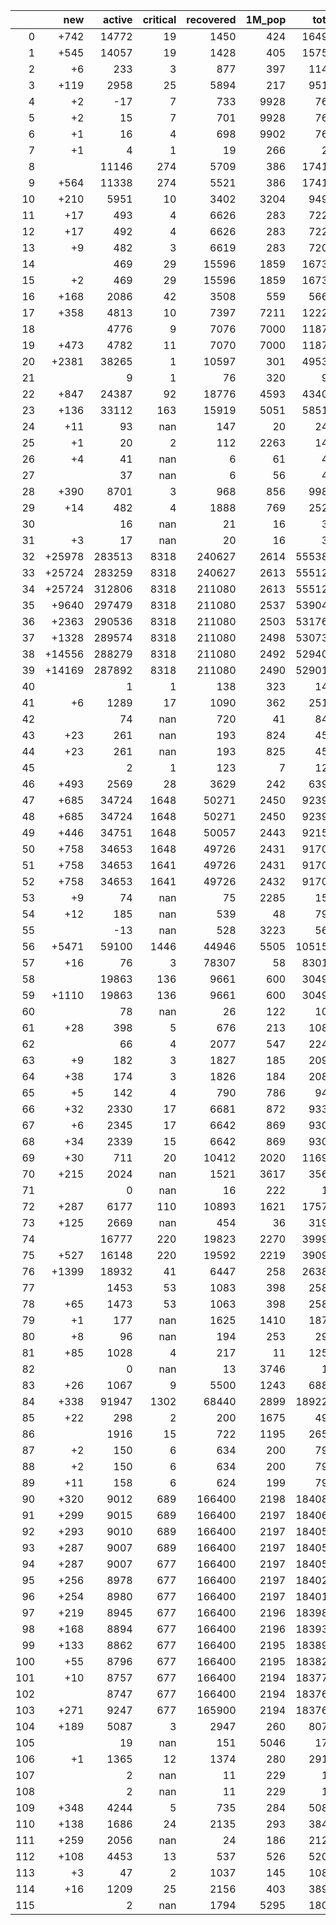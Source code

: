 |     |    new |   active |   critical |   recovered |   1M_pop |   total |
|----:|-------:|---------:|-----------:|------------:|---------:|--------:|
|   0 |   +742 |    14772 |         19 |        1450 |      424 |   16492 |
|   1 |   +545 |    14057 |         19 |        1428 |      405 |   15750 |
|   2 |     +6 |      233 |          3 |         877 |      397 |    1143 |
|   3 |   +119 |     2958 |         25 |        5894 |      217 |    9513 |
|   4 |     +2 |      -17 |          7 |         733 |     9928 |     767 |
|   5 |     +2 |       15 |          7 |         701 |     9928 |     767 |
|   6 |     +1 |       16 |          4 |         698 |     9902 |     765 |
|   7 |     +1 |        4 |          1 |          19 |      266 |      26 |
|   8 |        |    11146 |        274 |        5709 |      386 |   17415 |
|   9 |   +564 |    11338 |        274 |        5521 |      386 |   17415 |
|  10 |   +210 |     5951 |         10 |        3402 |     3204 |    9492 |
|  11 |    +17 |      493 |          4 |        6626 |      283 |    7221 |
|  12 |    +17 |      492 |          4 |        6626 |      283 |    7221 |
|  13 |     +9 |      482 |          3 |        6619 |      283 |    7204 |
|  14 |        |      469 |         29 |       15596 |     1859 |   16733 |
|  15 |     +2 |      469 |         29 |       15596 |     1859 |   16733 |
|  16 |   +168 |     2086 |         42 |        3508 |      559 |    5662 |
|  17 |   +358 |     4813 |         10 |        7397 |     7211 |   12229 |
|  18 |        |     4776 |          9 |        7076 |     7000 |   11871 |
|  19 |   +473 |     4782 |         11 |        7070 |     7000 |   11871 |
|  20 |  +2381 |    38265 |          1 |       10597 |      301 |   49534 |
|  21 |        |        9 |          1 |          76 |      320 |      92 |
|  22 |   +847 |    24387 |         92 |       18776 |     4593 |   43403 |
|  23 |   +136 |    33112 |        163 |       15919 |     5051 |   58517 |
|  24 |    +11 |       93 |        nan |         147 |       20 |     243 |
|  25 |     +1 |       20 |          2 |         112 |     2263 |     141 |
|  26 |     +4 |       41 |        nan |           6 |       61 |      47 |
|  27 |        |       37 |        nan |           6 |       56 |      43 |
|  28 |   +390 |     8701 |          3 |         968 |      856 |    9982 |
|  29 |    +14 |      482 |          4 |        1888 |      769 |    2524 |
|  30 |        |       16 |        nan |          21 |       16 |      38 |
|  31 |     +3 |       17 |        nan |          20 |       16 |      38 |
|  32 | +25978 |   283513 |       8318 |      240627 |     2614 |  555383 |
|  33 | +25724 |   283259 |       8318 |      240627 |     2613 |  555129 |
|  34 | +25724 |   312806 |       8318 |      211080 |     2613 |  555129 |
|  35 |  +9640 |   297479 |       8318 |      211080 |     2537 |  539045 |
|  36 |  +2363 |   290536 |       8318 |      211080 |     2503 |  531768 |
|  37 |  +1328 |   289574 |       8318 |      211080 |     2498 |  530733 |
|  38 | +14556 |   288279 |       8318 |      211080 |     2492 |  529405 |
|  39 | +14169 |   287892 |       8318 |      211080 |     2490 |  529018 |
|  40 |        |        1 |          1 |         138 |      323 |     141 |
|  41 |     +6 |     1289 |         17 |        1090 |      362 |    2519 |
|  42 |        |       74 |        nan |         720 |       41 |     847 |
|  43 |    +23 |      261 |        nan |         193 |      824 |     458 |
|  44 |    +23 |      261 |        nan |         193 |      825 |     458 |
|  45 |        |        2 |          1 |         123 |        7 |     125 |
|  46 |   +493 |     2569 |         28 |        3629 |      242 |    6397 |
|  47 |   +685 |    34724 |       1648 |       50271 |     2450 |   92390 |
|  48 |   +685 |    34724 |       1648 |       50271 |     2450 |   92390 |
|  49 |   +446 |    34751 |       1648 |       50057 |     2443 |   92151 |
|  50 |   +758 |    34653 |       1648 |       49726 |     2431 |   91705 |
|  51 |   +758 |    34653 |       1641 |       49726 |     2431 |   91705 |
|  52 |   +758 |    34653 |       1641 |       49726 |     2432 |   91705 |
|  53 |     +9 |       74 |        nan |          75 |     2285 |     150 |
|  54 |    +12 |      185 |        nan |         539 |       48 |     790 |
|  55 |        |      -13 |        nan |         528 |     3223 |     560 |
|  56 |  +5471 |    59100 |       1446 |       44946 |     5505 |  105159 |
|  57 |    +16 |       76 |          3 |       78307 |       58 |   83017 |
|  58 |        |    19863 |        136 |        9661 |      600 |   30493 |
|  59 |  +1110 |    19863 |        136 |        9661 |      600 |   30493 |
|  60 |        |       78 |        nan |          26 |      122 |     106 |
|  61 |    +28 |      398 |          5 |         676 |      213 |    1084 |
|  62 |        |       66 |          4 |        2077 |      547 |    2246 |
|  63 |     +9 |      182 |          3 |        1827 |      185 |    2092 |
|  64 |    +38 |      174 |          3 |        1826 |      184 |    2083 |
|  65 |     +5 |      142 |          4 |         790 |      786 |     949 |
|  66 |    +32 |     2330 |         17 |        6681 |      872 |    9334 |
|  67 |     +6 |     2345 |         17 |        6642 |      869 |    9308 |
|  68 |    +34 |     2339 |         15 |        6642 |      869 |    9302 |
|  69 |    +30 |      711 |         20 |       10412 |     2020 |   11699 |
|  70 |   +215 |     2024 |        nan |        1521 |     3617 |    3569 |
|  71 |        |        0 |        nan |          16 |      222 |      16 |
|  72 |   +287 |     6177 |        110 |       10893 |     1621 |   17572 |
|  73 |   +125 |     2669 |        nan |         454 |       36 |    3195 |
|  74 |        |    16777 |        220 |       19823 |     2270 |   39994 |
|  75 |   +527 |    16148 |        220 |       19592 |     2219 |   39098 |
|  76 |  +1399 |    18932 |         41 |        6447 |      258 |   26384 |
|  77 |        |     1453 |         53 |        1083 |      398 |    2582 |
|  78 |    +65 |     1473 |         53 |        1063 |      398 |    2582 |
|  79 |     +1 |      177 |        nan |        1625 |     1410 |    1870 |
|  80 |     +8 |       96 |        nan |         194 |      253 |     293 |
|  81 |    +85 |     1028 |          4 |         217 |       11 |    1257 |
|  82 |        |        0 |        nan |          13 |     3746 |      13 |
|  83 |    +26 |     1067 |          9 |        5500 |     1243 |    6885 |
|  84 |   +338 |    91947 |       1302 |       68440 |     2899 |  189220 |
|  85 |    +22 |      298 |          2 |         200 |     1675 |     499 |
|  86 |        |     1916 |         15 |         722 |     1195 |    2655 |
|  87 |     +2 |      150 |          6 |         634 |      200 |     796 |
|  88 |     +2 |      150 |          6 |         634 |      200 |     796 |
|  89 |    +11 |      158 |          6 |         624 |      199 |     794 |
|  90 |   +320 |     9012 |        689 |      166400 |     2198 |  184085 |
|  91 |   +299 |     9015 |        689 |      166400 |     2197 |  184064 |
|  92 |   +293 |     9010 |        689 |      166400 |     2197 |  184058 |
|  93 |   +287 |     9007 |        689 |      166400 |     2197 |  184052 |
|  94 |   +287 |     9007 |        677 |      166400 |     2197 |  184052 |
|  95 |   +256 |     8978 |        677 |      166400 |     2197 |  184021 |
|  96 |   +254 |     8980 |        677 |      166400 |     2197 |  184019 |
|  97 |   +219 |     8945 |        677 |      166400 |     2196 |  183984 |
|  98 |   +168 |     8894 |        677 |      166400 |     2196 |  183933 |
|  99 |   +133 |     8862 |        677 |      166400 |     2195 |  183898 |
| 100 |    +55 |     8796 |        677 |      166400 |     2195 |  183820 |
| 101 |    +10 |     8757 |        677 |      166400 |     2194 |  183775 |
| 102 |        |     8747 |        677 |      166400 |     2194 |  183765 |
| 103 |   +271 |     9247 |        677 |      165900 |     2194 |  183765 |
| 104 |   +189 |     5087 |          3 |        2947 |      260 |    8070 |
| 105 |        |       19 |        nan |         151 |     5046 |     170 |
| 106 |     +1 |     1365 |         12 |        1374 |      280 |    2918 |
| 107 |        |        2 |        nan |          11 |      229 |      13 |
| 108 |        |        2 |        nan |          11 |      229 |      13 |
| 109 |   +348 |     4244 |          5 |         735 |      284 |    5087 |
| 110 |   +138 |     1686 |         24 |        2135 |      293 |    3844 |
| 111 |   +259 |     2056 |        nan |          24 |      186 |    2124 |
| 112 |   +108 |     4453 |         13 |         537 |      526 |    5202 |
| 113 |     +3 |       47 |          2 |        1037 |      145 |    1088 |
| 114 |    +16 |     1209 |         25 |        2156 |      403 |    3892 |
| 115 |        |        2 |        nan |        1794 |     5295 |    1806 |